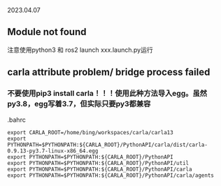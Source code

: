 2023.04.07
## Module not found
注意使用python3 和 ros2 launch xxx.launch.py运行

## carla attribute problem/ bridge process failed
### 不要使用pip3 install carla！！！使用此种方法导入egg。虽然py3.8，egg写着3.7，但实际只要py3都兼容
.bahrc
```
export CARLA_ROOT=/home/bing/workspaces/carla/carla13
export PYTHONPATH=$PYTHONPATH:${CARLA_ROOT}/PythonAPI/carla/dist/carla-0.9.13-py3.7-linux-x86_64.egg
export PYTHONPATH=$PYTHONPATH:${CARLA_ROOT}/PythonAPI
export PYTHONPATH=$PYTHONPATH:${CARLA_ROOT}/PythonAPI/util
export PYTHONPATH=$PYTHONPATH:${CARLA_ROOT}/PythonAPI/carla
export PYTHONPATH=$PYTHONPATH:${CARLA_ROOT}/PythonAPI/carla/agents

